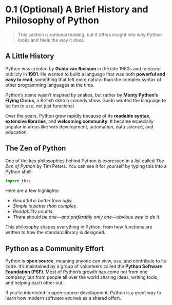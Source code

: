 # 0.1 (Optional) A Brief History and Philosophy of Python

> This section is optional reading, but it offers insight into why Python looks and feels the way it does.

## A Little History

Python was created by **Guido van Rossum** in the late 1980s and released publicly in **1991**. He wanted to build a language that was both **powerful and easy to read**, something that felt more natural than the complex syntax of other programming languages at the time.

Python’s name wasn’t inspired by snakes, but rather by **Monty Python’s Flying Circus**, a British sketch comedy show. Guido wanted the language to be fun to use, not just functional.

Over the years, Python grew rapidly because of its **readable syntax**, **extensive libraries**, and **welcoming community**. It became especially popular in areas like web development, automation, data science, and education.

## The Zen of Python

One of the key philosophies behind Python is expressed in a list called *The Zen of Python* by Tim Peters. You can see it for yourself by typing this into a Python shell:

```python
import this
```

Here are a few highlights:

- *Beautiful is better than ugly.*
- *Simple is better than complex.*
- *Readability counts.*
- *There should be one—and preferably only one—obvious way to do it.*

This philosophy shapes everything in Python, from how functions are written to how the standard library is designed.

## Python as a Community Effort

Python is **open source**, meaning anyone can view, use, and contribute to its code. It’s maintained by a group of volunteers called the **Python Software Foundation (PSF)**. Most of Python’s growth has come not from one company, but from people all over the world sharing ideas, writing tools, and helping each other out.

If you’re interested in open-source development, Python is a great way to learn how modern software evolves as a shared effort.
